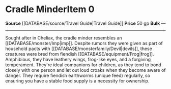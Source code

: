 ﻿---
id: '1673'
item_category: Animals and Gear
item_subcategory: Animals
level: '0'
name: Cradle Minder
price: 50 gp
rarity: Common
source: '[[DATABASE/source/Travel Guide|Travel Guide]]'
subcategory: animalgear
type: Item

---
# Cradle Minder<span class="item-type">Item 0</span>

**Source** [[DATABASE/source/Travel Guide|Travel Guide]]
**Price** 50 gp
**Bulk** —

---
Sought after in Cheliax, the cradle minder resembles an [[DATABASE/monster/Imp|imp]]. Despite rumors they were given as part of household pacts with [[DATABASE/monsterfamily/Devil|devils]], these creatures were bred from fiendish [[DATABASE/equipment/Frog|frog]]. Amphibious, they have leathery wings, frog-like eyes, and a forgiving temperament. They're ideal companions for children, as they tend to bond closely with one person and let out loud croaks when they become aware of danger. They require fiendish earthworms (unique feed) regularly, so ensuring you have a stable food supply is a necessity for ownership.